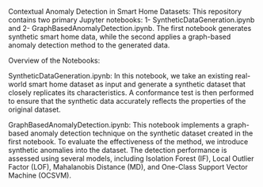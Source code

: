 Contextual Anomaly Detection in Smart Home Datasets:
This repository contains two primary Jupyter notebooks: 1- SyntheticDataGeneration.ipynb and 2- GraphBasedAnomalyDetection.ipynb. The first notebook generates synthetic smart home data, while the second applies a graph-based anomaly detection method to the generated data.

Overview of the Notebooks:

SyntheticDataGeneration.ipynb:
In this notebook, we take an existing real-world smart home dataset as input and generate a synthetic dataset that closely replicates its characteristics. A conformance test is then performed to ensure that the synthetic data accurately reflects the properties of the original dataset.


GraphBasedAnomalyDetection.ipynb:
This notebook implements a graph-based anomaly detection technique on the synthetic dataset created in the first notebook. To evaluate the effectiveness of the method, we introduce synthetic anomalies into the dataset. The detection performance is assessed using several models, including Isolation Forest (IF), Local Outlier Factor (LOF), Mahalanobis Distance (MD), and One-Class Support Vector Machine (OCSVM).
